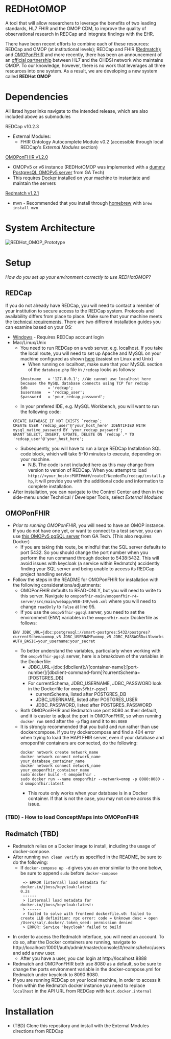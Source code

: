 # REDHotOMOP
A tool that will allow researchers to leverage the benefits of two leading standards, HL7 FHIR and the OMOP CDM, to improve the quality of observational research in REDCap and integrate findings with the EHR.

There have been recent efforts to combine each of these resources: REDCap and OMOP (at institutional levels); REDCap and FHIR ([Redmatch](https://github.com/aehrc/redmatch)); and [OMOPonFHIR](https://github.com/omoponfhir/omoponfhir-main) and more recently, there has been an announcement of an [official partnership](https://www.ohdsi.org/ohdsi-hl7-collaboration/) between HL7 and the OHDSI network who maintains OMOP. To our knowledge, however, there is no work that leverages all three resources into one system. As a result, we are developing a new system called **REDHot OMOP**

# Dependencies
All listed hyperlinks navigate to the intended release, which are also included above as submodules

REDCap v10.2.3
* External Modules:
  * FHIR Ontology Autocomplete Module v0.2 (accessible through local REDCap's *External Modules* section)

[OMOPonFHIR v1.2.0](https://github.com/omoponfhir/omoponfhir-main/releases/tag/v1.2.0)
* OMOPv5 or v6 instance (REDHotOMOP was implemented with a [dummy PostgresQL OMOPv5 server](https://github.com/omoponfhir/omopv5fhir-pgsql/) from GA Tech)
* This requires [Docker](https://docs.docker.com/get-docker/) installed on your machine to instantiate and maintain the servers

[Redmatch v1.2.1](https://github.com/aehrc/redmatch/releases/tag/1.2.1)
* mvn - Recommended that you install through [homebrew](https://brew.sh) with `brew install mvn`

# System Architecture
![REDHot_OMOP_Prototype](https://user-images.githubusercontent.com/37944330/118322427-18a9ab00-b4cd-11eb-9859-0e6855aa0373.png)

# Setup
*How do you set up your environment correctly to use REDHotOMOP?*

## REDCap
If you do not already have REDCap, you will need to contact a member of your institution to secure access to the REDCap system. Protocols and availability differs from place to place. Make sure that your machine meets the [technical requirements](https://projectredcap.org/software/requirements/). There are two different installation guides you can examine based on your OS:
* [Windows](https://community.projectredcap.org/storage/attachments/6318-20180417redcapinstallation.docx) - Requires REDCap account login
* Mac/Linux/Unix
  * You need to run REDCap on a web server, e.g. localhost. If you take the local route, you will need to set up Apache and MySQL on your machine configured as shown [here](https://www.maketecheasier.com/setup-local-web-server-all-platforms/) (easiest on Linux and Unix)
    * When running on localhost, make sure that your MySQL section of the `database.php` file in `/redcap` looks as follows:
    ```
    $hostname 	= '127.0.0.1'; //We cannot use localhost here because the MySQL database connects using TCP for redcap
    $db 		= 'redcap';
    $username 	= 'redcap_user';
    $password 	= 'your_redcap_password';
    ```
  * In your prefered IDE, e.g. MySQL Workbench, you will want to run the following code:
  ```
  CREATE DATABASE IF NOT EXISTS `redcap`;
  CREATE USER 'redcap_user'@'your_host_here' IDENTIFIED WITH mysql_native_password BY 'your_redcap_password';
  GRANT SELECT, INSERT, UPDATE, DELETE ON `redcap`.* TO 'redcap_user'@'your_host_here';
  ```
  * Subsequently, you will have to run a large REDCap Installation SQL code block, which will take 5-10 minutes to execute, depending on your machine.
    * N.B. The code is not included here as this may change from version to version of REDCap. When you attempt to load `http://<your_host>:PORT####/routeIfNeededTo/redcap/install.php`, it will provide you with the additional code and information to complete installation.
* After installation, you can navigate to the Control Center and then in the side-menu under Technical / Developer Tools, select *External Modules*

## OMOPonFHIR
* *Prior to running OMOPonFHIR*, you will need to have an OMOP instance. If you do not have one yet, or want to connect to a test server, you can use [this OMOPv5 pgSQL server](https://github.com/omoponfhir/omopv5fhir-pgsql/) from GA Tech. (This also requires Docker)
  * If you are taking this route, be mindful that the SQL server defaults to port 5432. So you should change the port number when you perform the run command through docker to 5438:5432. This will avoid issues with keycloak (a service within Redmatch) accidently finding your SQL server and being unable to access its REDCap project handling service
* Follow the steps in the README for OMOPonFHIR for installation with the following considerations/adjustments:
  * OMOPonFHIR defaults to READ-ONLY, but you will need to write to this server. Navigate to `omoponfhir-main/omoponfhir-r4-server/src/main/webapp/WEB-INF/web.xml` where you will need to change `readOnly` to `False` at line 95.
  * If you use the `omopv5fhir-pgsql` server, you need to set the environment (ENV) variables in the `omoponfhir-main` Dockerfile as follows:
  ```
  ENV JDBC_URL=jdbc:postgresql://smart-postgres:5432/postgres?currentSchema=omop_v5 JDBC_USERNAME=omop_v5 JDBC_PASSWORD=i3lworks AUTH_BASIC=your_username:your_secret
  ```
  * To better understand the variables, particularly when working with the `omopv5fhir-pgsql` server, here is a breakdown of the variables in the Dockerfile:
    * JDBC_URL=jdbc:[dbclient]://[container-name]:[port-number]/[dbclient-command-form]?currentSchema=[POSTGRES_DB]
    * For currentSchema, JDBC_USERNAME, JDBC_PASSWORD look in the Dockerfile for `omopv5fhir-pgsql`
      - currentSchema, listed after POSTGRES_DB
      - JDBC_USERNAME, listed after POSTGRES_USER
      - JDBC_PASSWORD, listed after POSTGRES_PASSWORD
  * Both OMOPonFHIR and Redmatch use port 8080 as their default, and it is easier to adjust the port in OMOPonFHIR, so when running `docker run` send after the `-p` flag send it to `80:8080`
  * It is strongly recommended that you build and run rather than use dockercompose. If you try dockercompose and find a 404 error when trying to load the HAPI FHIR server, even if your database and omoponfhir containers are connected, do the following:
    ```
    docker network create network_name
    docker network connect network_name your_database_container_name
    docker network connect network_name your_omoponfhir_container_name
    sudo docker build -t omoponfhir . 
    sudo docker run --name omoponfhir --network=omop -p 8080:8080 -d omoponfhir:latest
    ```
    * This route only works when your database is in a Docker container. If that is not the case, you may not come across this issue.

### (TBD) - How to load ConceptMaps into OMOPonFHIR

## Redmatch (TBD)
* Redmatch relies on a Docker image to install, including the usage of docker-compose. 
* After running `mvn clean verify` as specified in the README, be sure to do the following:
  * If `docker-compose up -d` gives you an error similar to the one below, be sure to append `sudo` before `docker-compose`
    ```
     => ERROR [internal] load metadata for docker.io/jboss/keycloak:latest                                                                                                              0.2s
     ------
     > [internal] load metadata for docker.io/jboss/keycloak:latest:
     > ------
     > failed to solve with frontend dockerfile.v0: failed to create LLB definition: rpc error: code = Unknown desc = open /Users/sal/.docker/.token_seed: permission denied
     > ERROR: Service 'keycloak' failed to build
    ```
* In order to access the Redmatch interface, you will need an account. To do so, after the Docker containers are running, navigate to http://localhost:10001/auth/admin/master/console/#/realms/Aehrc/users and add a new user.
  * After you have a user, you can login at http://localhost:8888
* Redmatch and OMOPonFHIR both use 8080 as a default, so be sure to change the ports environment variable in the docker-compose.yml for Redmatch under keyclock to 8090:8080.
* If you are running REDCap on your local machine, in order to access it from within the Redmatch docker instance you need to replace `localhost` in the API URL from REDCap with `host.docker.internal`
# Installation
* (TBD) Clone this repository and install with the External Modules directions from REDCap
